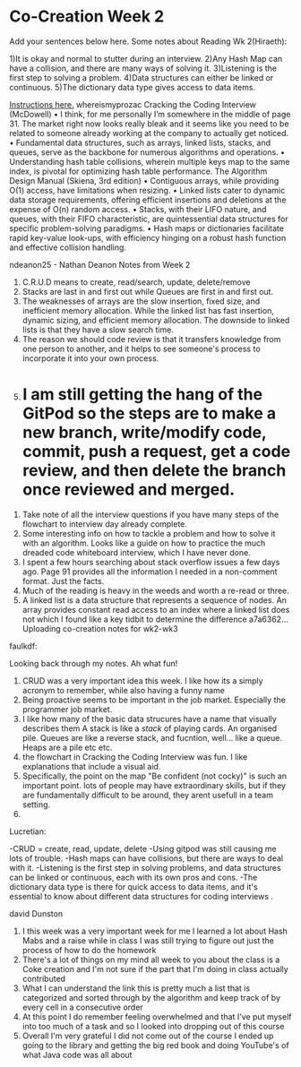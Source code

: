 # Co-Creation Week 2

Add your sentences below here.
Some notes about Reading Wk 2(Hiraeth):

1)It is okay and normal to stutter during an interview.
2)Any Hash Map can have a collision, and there are many ways of solving it.
3)Listening is the first step to solving a problem.
4)Data structures can either be linked or continuous.
5)The dictionary data type gives access to data items.

[Instructions here.](https://github.com/TheEvergreenStateCollege/upper-division-cs/blob/main/dsa-23au/notes/docs/week-01/2023-09-28.md#practice-markdown-co-creation)
whereismyprozac
Cracking the Coding Interview (McDowell)
•	I think, for me personally I’m somewhere in the middle of page 31. The market right now looks really bleak and it seems like you need to be related to someone already working at the company to actually get noticed.
•	Fundamental data structures, such as arrays, linked lists, stacks, and queues, serve as the backbone for numerous algorithms and operations.
•	Understanding hash table collisions, wherein multiple keys map to the same index, is pivotal for optimizing hash table performance.
The Algorithm Design Manual (Skiena, 3rd edition)
•	Contiguous arrays, while providing O(1) access, have limitations when resizing.
•	Linked lists cater to dynamic data storage requirements, offering efficient insertions and deletions at the expense of O(n) random access.
•	Stacks, with their LIFO nature, and queues, with their FIFO characteristic, are quintessential data structures for specific problem-solving paradigms.
•	Hash maps or dictionaries facilitate rapid key-value look-ups, with efficiency hinging on a robust hash function and effective collision handling.

ndeanon25 - Nathan Deanon 
    Notes from Week 2
1) C.R.U.D means to create, read/search, update, delete/remove
2) Stacks are last in and first out while Queues are first in and first out.
3) The weaknesses of arrays are the slow insertion, fixed size, and inefficient memory allocation. While the linked list has fast insertion, dynamic sizing, and efficient memory allocation. The downside to linked lists is that they have a slow search time.
4) The reason we should code review is that it transfers knowledge from one person to another, and it helps to see someone's process to incorporate it into your own process.
5) I am still getting the hang of the GitPod so the steps are to make a new branch, write/modify code, commit, push a request, get a code review, and then delete the branch once reviewed and merged.
   ==================================================================

1. Take note of all the interview questions if you have many steps of the flowchart to interview day already complete.
2. Some interesting info on how to tackle a problem and how to solve it with an algorithm. Looks like a guide on how to practice the much dreaded code whiteboard interview, which I have never done.
3. I spent a few hours searching about stack overflow issues a few days ago. Page 91 provides all the information I needed in a non-comment format. Just the facts.
4. Much of the reading is heavy in the weeds and worth a re-read or three.
5. A linked list is a data structure that represents a sequence of nodes. An array provides constant read access to an index where a linked list does not which I found like a key tidbit to determine the difference
a7a6362... Uploading co-creation notes for wk2-wk3

faulkdf:

Looking back through my notes. Ah what fun!

1. CRUD was a very important idea this week. I like how its a simply acronym to remember, while also having a funny name
2. Being proactive seems to be important in the job market. Especially the programmer job market. 
2. I like how many of the basic data strucures have a name that visually describes them A stack is like a *stack* of playing cards. An organised pile. Queues are like a reverse stack, and fucntion, well... like a queue. Heaps are a pile etc etc. 
4. the flowchart in Cracking the Coding Interview was fun. I like explanations that include a visual aid. 
5. Specifically, the point on the map "Be confident (not cocky)" is such an important point. lots of people may have extraordinary skills, but if they are fundamentally difficult to be around, they arent usefull in a team setting.
6. 

Lucretian: 

-CRUD = create, read, update, delete
-Using gitpod was still causing me lots of trouble.
-Hash maps can have collisions, but there are ways to deal with it. 
-Listening is the first step in solving problems, and data structures can be linked or continuous, each with its own pros and cons. 
-The dictionary data type is there for quick access to data items, and it's essential to know about different data structures for coding interviews .



david Dunston 
1. I this week was a very important week for me I learned a lot about Hash Mabs and a raise while in class I was still trying to figure out just the process of how to do the homework
2. There's a lot of things on my mind all week to you about the class is a Coke creation and I'm not sure if the part that I'm doing in class actually contributed
3. What I can understand the link this is pretty much a list that is categorized and sorted through by the algorithm and keep track of by every cell in a consecutive order
4. At this point I do remember feeling overwhelmed and that I've put myself into too much of a task and so I looked into dropping out of this course
5. Overall I'm very grateful I did not come out of the course I ended up going to the library and getting the big red book and doing YouTube's of what Java code was all about
